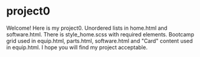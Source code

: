 # project0
Welcome!
Here is my project0.
Unordered lists in home.html and software.html.
There is style_home.scss with required elements.
Bootcamp grid used in equip.html, parts.html, software.html and  "Card" content used in equip.html.
I hope you will find my project acceptable.
